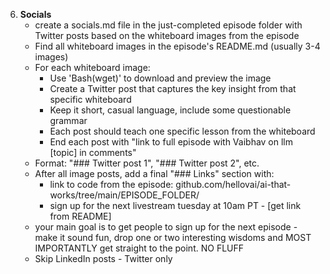 

6. **Socials**
   - create a socials.md file in the just-completed episode folder with Twitter posts based on the whiteboard images from the episode
   - Find all whiteboard images in the episode's README.md (usually 3-4 images)
   - For each whiteboard image:
     - Use 'Bash(wget)' to download and preview the image
     - Create a Twitter post that captures the key insight from that specific whiteboard
     - Keep it short, casual language, include some questionable grammar
     - Each post should teach one specific lesson from the whiteboard
     - End each post with "link to full episode with Vaibhav on llm [topic] in comments"
   - Format: "### Twitter post 1", "### Twitter post 2", etc.
   - After all image posts, add a final "### Links" section with:
     - link to code from the episode: github.com/hellovai/ai-that-works/tree/main/EPISODE_FOLDER/
     - sign up for the next livestream tuesday at 10am PT - [get link from README]
   - your main goal is to get people to sign up for the next episode - make it sound fun, drop one or two interesting wisdoms and MOST IMPORTANTLY get straight to the point. NO FLUFF
   - Skip LinkedIn posts - Twitter only
